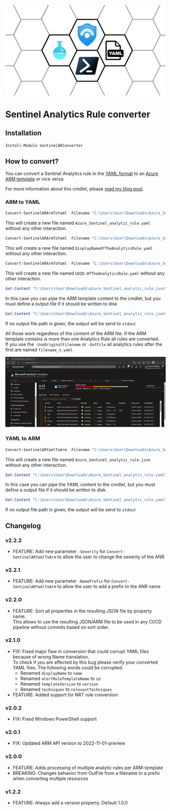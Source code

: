 ![SentinelARConverter Banner](/images/banner.png)

# Sentinel Analytics Rule converter

## Installation

```PowerShell
Install-Module SentinelARConverter
```

## How to convert?

You can convert a Sentinel Analytics rule in the [YAML format](https://github.com/Azure/Azure-Sentinel/wiki/Query-Style-Guide) to an [Azure ARM template](https://learn.microsoft.com/en-us/azure/templates/microsoft.insights/alertrules?pivots=deployment-language-arm-template) or vice versa.

For more information about this cmdlet, please [read my blog post](https://cloudbrothers.info/en/convert-sentinel-analytics-rules/).

### ARM to YAML

```PowerShell
Convert-SentinelARArmToYaml -Filename "C:\Users\User\Downloads\Azure_Sentinel_analytic_rule.json" -UseOriginalFilename
```

This will create a new file named `Azure_Sentinel_analytic_rule.yaml` without any other interaction.

```PowerShell
Convert-SentinelARArmToYaml -Filename "C:\Users\User\Downloads\Azure_Sentinel_analytic_rule.json" -UseDisplayNameAsFilename
```

This will create a new file named `DisplayNameOfTheAnalyticsRule.yaml` without any other interaction.

```PowerShell
Convert-SentinelARArmToYaml -Filename "C:\Users\User\Downloads\Azure_Sentinel_analytic_rule.json" -UseIdAsFilename
```

This will create a new file named `UUID-OfTheAnalyticsRule.yaml` without any other interaction.

```PowerShell
Get-Content "C:\Users\User\Downloads\Azure_Sentinel_analytic_rule.json" | Convert-SentinelARArmToYaml -OutFile "C:\Users\User\Downloads\Azure_Sentinel_analytic_rule.yaml"
```

In this case you can pipe the ARM template content to the cmdlet, but you must define a output file if it should be written to disk

```PowerShell
Get-Content "C:\Users\User\Downloads\Azure_Sentinel_analytic_rule.json" | Convert-SentinelARArmToYaml
```

If no output file path is given, the output will be send to `stdout`

All those work regardless of the content of the ARM file. If the ARM template contains is more than one Analytics Rule all rules are converted. \
If you use the `-UseOriginalFilename` or `-OutFile` all analytics rules after the first are named `filename_n.yaml`

![Workflow to export multiple Analytic Rules from Sentinel and convert them to YAML in one go.](/images/Convert-SentinelARArmToYaml-Multiple.gif)

### YAML to ARM

```PowerShell
Convert-SentinelARYamlToArm -Filename "C:\Users\User\Downloads\Azure_Sentinel_analytic_rule.yaml" -UseOriginalFilename
```

This will create a new file named `Azure_Sentinel_analytic_rule.json` without any other interaction.


```PowerShell
Get-Content "C:\Users\User\Downloads\Azure_Sentinel_analytic_rule.yaml" | Convert-SentinelARYamlToArm -OutFile "C:\Users\User\Downloads\Azure_Sentinel_analytic_rule.json"
```

In this case you can pipe the YAML content to the cmdlet, but you must define a output file if it should be written to disk.

```PowerShell
Get-Content "C:\Users\User\Downloads\Azure_Sentinel_analytic_rule.yaml" | Convert-SentinelARArmToYaml
```

If no output file path is given, the output will be send to `stdout`

## Changelog

### v2.2.2

 * FEATURE: Add new parameter `-Severity` for `Convert-SentinelARYamlToArm` to allow the user to change the severity of the ANR

### v2.2.1

 * FEATURE: Add new parameter `-NamePrefix` for `Convert-SentinelARYamlToArm` to allow the user to add a prefix to the ANR name

### v2.2.0

* FEATURE: Sort all properties in the resulting JSON file by property name. \
  This allows to use the resulting JSON/ARM file to be used in any CI/CD pipeline without commits based on sort order.

### v2.1.0

* FIX: Fixed major flaw in conversion that could corrupt YAML files because of wrong Name translation. \
  To check if you are affected by this bug please verify your converted YAML files. The following words could be corrupted.
  * Renamed `displayName` to `name`
  * Renamed `alertRuleTemplateName` to `id`
  * Renamed `templateVersion` to `version`
  * Renamed `techniques` to `relevantTechniques`
* FEATURE: Added support for NRT rule conversion

### v2.0.2

* FIX: Fixed Windows PowerShell support

### v2.0.1

* FIX: Updated ARM API version to 2022-11-01-preview

### v2.0.0 

* FEATURE: Adds processing of multiple analytic rules per ARM-template
* BREAKING: Changes behavior from OutFile from a filename to a prefix when converting multiple resources

### v1.2.2

* FEATURE: Always add a version property. Default 1.0.0
